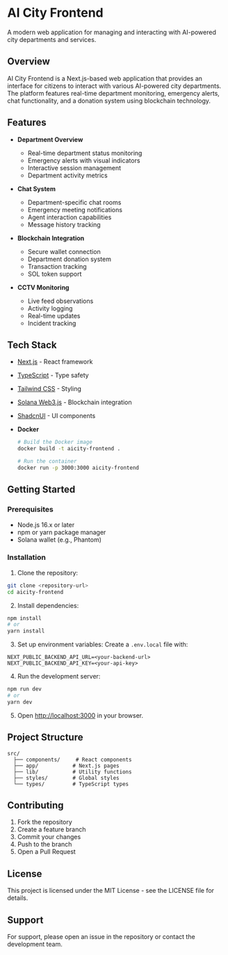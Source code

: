 # AI City Frontend

A modern web application for managing and interacting with AI-powered city departments and services.

## Overview

AI City Frontend is a Next.js-based web application that provides an interface for citizens to interact with various AI-powered city departments. The platform features real-time department monitoring, emergency alerts, chat functionality, and a donation system using blockchain technology.

## Features

- **Department Overview**

  - Real-time department status monitoring
  - Emergency alerts with visual indicators
  - Interactive session management
  - Department activity metrics

- **Chat System**

  - Department-specific chat rooms
  - Emergency meeting notifications
  - Agent interaction capabilities
  - Message history tracking

- **Blockchain Integration**

  - Secure wallet connection
  - Department donation system
  - Transaction tracking
  - SOL token support

- **CCTV Monitoring**
  - Live feed observations
  - Activity logging
  - Real-time updates
  - Incident tracking

## Tech Stack

- [Next.js](https://nextjs.org/) - React framework
- [TypeScript](https://www.typescriptlang.org/) - Type safety
- [Tailwind CSS](https://tailwindcss.com/) - Styling
- [Solana Web3.js](https://solana-labs.github.io/solana-web3.js/) - Blockchain integration
- [ShadcnUI](https://ui.shadcn.com/) - UI components
- **Docker**

  ```bash
  # Build the Docker image
  docker build -t aicity-frontend .

  # Run the container
  docker run -p 3000:3000 aicity-frontend
  ```

## Getting Started

### Prerequisites

- Node.js 16.x or later
- npm or yarn package manager
- Solana wallet (e.g., Phantom)

### Installation

1. Clone the repository:

```bash
git clone <repository-url>
cd aicity-frontend
```

2. Install dependencies:

```bash
npm install
# or
yarn install
```

3. Set up environment variables:
   Create a `.env.local` file with:

```
NEXT_PUBLIC_BACKEND_API_URL=<your-backend-url>
NEXT_PUBLIC_BACKEND_API_KEY=<your-api-key>
```

4. Run the development server:

```bash
npm run dev
# or
yarn dev
```

5. Open [http://localhost:3000](http://localhost:3000) in your browser.

## Project Structure

```
src/
  ├── components/     # React components
  ├── app/           # Next.js pages
  ├── lib/           # Utility functions
  ├── styles/        # Global styles
  └── types/         # TypeScript types
```

## Contributing

1. Fork the repository
2. Create a feature branch
3. Commit your changes
4. Push to the branch
5. Open a Pull Request

## License

This project is licensed under the MIT License - see the LICENSE file for details.

## Support

For support, please open an issue in the repository or contact the development team.
